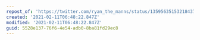 ```yaml
---
repost_of: 'https://twitter.com/ryan_the_manns/status/1359563515321843712'
created: '2021-02-11T06:48:22.847Z'
modified: '2021-02-11T06:48:22.847Z'
guid: 5528e137-76f6-4e54-adb0-8ba81fd29ec8
---
```

 

